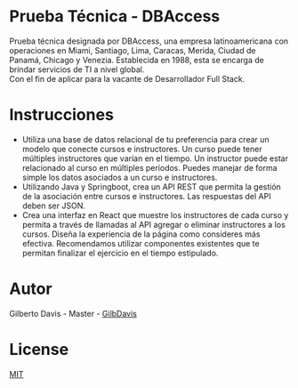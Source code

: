 # **Prueba Técnica - DBAccess**
Prueba técnica designada por DBAccess, una empresa latinoamericana con operaciones en Miami, Santiago, Lima, Caracas, Merida, Ciudad de Panamá, Chicago y Venezia. Establecida en 1988, esta se encarga de brindar servicios de TI a nivel global.  
Con el fin de aplicar para la vacante de Desarrollador Full Stack.

# Instrucciones
* Utiliza una base de datos relacional de tu preferencia para crear un modelo que conecte cursos e instructores. Un curso puede tener múltiples instructores que varían en el tiempo. Un instructor puede estar relacionado al curso en múltiples períodos. Puedes manejar de forma simple los datos asociados a un curso e instructores.
* Utilizando Java y Springboot, crea un API REST que permita la gestión de la asociación entre cursos e instructores. Las respuestas del API deben ser JSON.
* Crea una interfaz en React que muestre los instructores de cada curso y permita a través de llamadas al API agregar o eliminar instructores a los cursos. Diseña la experiencia de la página como consideres más efectiva. Recomendamos utilizar componentes existentes que te permitan finalizar el ejercicio en el tiempo estipulado.

# Autor
Gilberto Davis - Master - [GilbDavis](https://github.com/GilbDavis)


# License
[MIT](https://choosealicense.com/licenses/mit/)